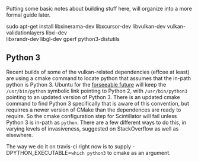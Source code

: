 Putting some basic notes about building stuff here, will organize into a more
formal guide later.

sudo apt-get install libxinerama-dev libxcursor-dev libvulkan-dev vulkan-validationlayers libxi-dev      \
    libxrandr-dev libgl-dev gperf python3-distutils

## Python 3

Recent builds of some of the vulkan-related dependencies (effcee at least) are using a cmake command to locate python
that assumes that the in-path python is Python 3. Ubuntu for the [forseeable future](https://wiki.ubuntu.com/Python)
will keep the ```/usr/bin/python``` symbolic link pointing to Python 2, with ```/usr/bin/python3``` pointing to an
updated version of Python 3. There is an updated cmake command to find Python 3 specifically that is aware of this
convention, but requirres a newer version of CMake than the dependences are ready to require. So the cmake configuration
step for Scintillator will fail unless Python 3 is in-path as ```python```. There are a few different ways to do this,
in varying levels of invasiveness, suggested on StackOverflow as well as elsewhere.

The way we do it on travis-ci right now is to supply -DPYTHON_EXECUTABLE=`which python3` to cmake as an argument.

